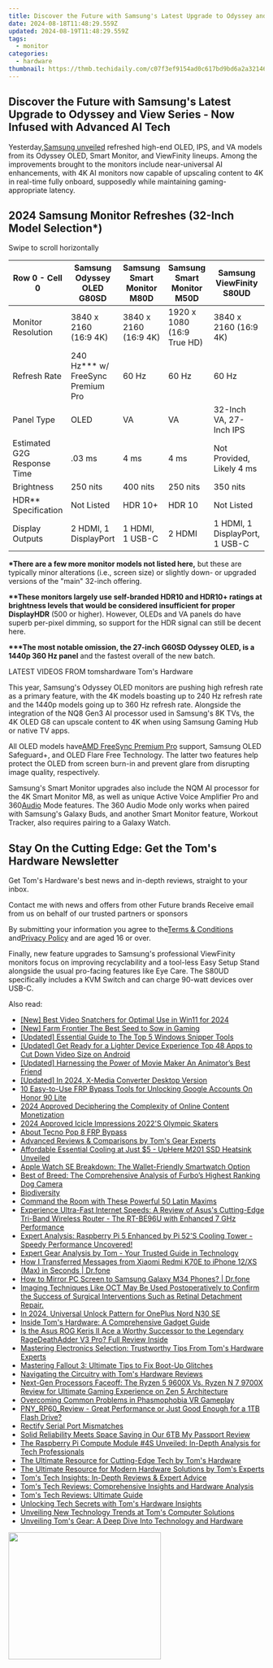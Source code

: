 ```yaml
---
title: Discover the Future with Samsung's Latest Upgrade to Odyssey and View Series - Now Infused with Advanced AI Tech
date: 2024-08-18T11:48:29.559Z
updated: 2024-08-19T11:48:29.559Z
tags:
  - monitor
categories:
  - hardware
thumbnail: https://thmb.techidaily.com/c07f3ef9154ad0c617bd9bd6a2a32146d7b51b27c7deece2dc0396518e1e76ee.jpg
---
```


## Discover the Future with Samsung's Latest Upgrade to Odyssey and View Series - Now Infused with Advanced AI Tech

Yesterday,[Samsung unveiled](https://shop-links.co/link/?exclusive=1&publisher_slug=itechdaily19598&url=https%3A%2F%2Fgo.redirectingat.com%2F%3Fid%3D92X1584492%26xcust%3Dtomshardware%255Fus%255F1048906632627985641%26xs%3D1%26url%3Dhttps%253A%252F%252Fnews.samsung.com%252Fglobal%252Fsamsung-electronics-unveils-new-odyssey-oled-smart-monitor-and-viewfinity-lineups-with-integrated-2024-launch%26sref%3Dhttps%253A%252F%252Fwww.tomshardware.com%252Fmonitors%252Fsamsung-refreshes-odyssey-smart-monitor-and-viewfinity-monitors-with-ai-technology) refreshed high-end OLED, IPS, and VA models from its Odyssey OLED, Smart Monitor, and ViewFinity lineups. Among the improvements brought to the monitors include near-universal AI enhancements, with 4K AI monitors now capable of upscaling content to 4K in real-time fully onboard, supposedly while maintaining gaming-appropriate latency.

## 2024 Samsung Monitor Refreshes (32-Inch Model Selection\*)

 Swipe to scroll horizontally

| Row 0 - Cell 0              | Samsung Odyssey OLED G80SD           | Samsung Smart Monitor M80D | Samsung Smart Monitor M50D | Samsung ViewFinity S80UD       | Samsung ViewFinity S60D            |
| --------------------------- | ------------------------------------ | -------------------------- | -------------------------- | ------------------------------ | ---------------------------------- |
| Monitor Resolution          | 3840 x 2160 (16:9 4K)                | 3840 x 2160 (16:9 4K)      | 1920 x 1080 (16:9 True HD) | 3840 x 2160 (16:9 4K)          | 2560 x 1440 (16:9 Quad HD)         |
| Refresh Rate                | 240 Hz\*\*\* w/ FreeSync Premium Pro | 60 Hz                      | 60 Hz                      | 60 Hz                          | 100 Hz                             |
| Panel Type                  | OLED                                 | VA                         | VA                         | 32-Inch VA, 27-Inch IPS        | IPS                                |
| Estimated G2G Response Time | .03 ms                               | 4 ms                       | 4 ms                       | Not Provided, Likely 4 ms      | Not Provided, Likely 4 ms or lower |
| Brightness                  | 250 nits                             | 400 nits                   | 250 nits                   | 350 nits                       | 350 nits                           |
| HDR\*\* Specification       | Not Listed                           | HDR 10+                    | HDR 10                     | Not Listed                     | Not Listed                         |
| Display Outputs             | 2 HDMI, 1 DisplayPort                | 1 HDMI, 1 USB-C            | 2 HDMI                     | 1 HDMI, 1 DisplayPort, 1 USB-C | 1 HDMI, 1 DisplayPort, 1 USB-C     |

**\*There are a few more monitor models not listed here,** but these are typically minor alterations (i.e., screen size) or slightly down- or upgraded versions of the "main" 32-inch offering.

 **\*\*These monitors largely use self-branded HDR10 and HDR10+ ratings at brightness levels that would be considered insufficient for proper DisplayHDR** (500 or higher). However, OLEDs and VA panels do have superb per-pixel dimming, so support for the HDR signal can still be decent here.

 **\*\*\*The most notable omission, the 27-inch G60SD Odyssey OLED, is a 1440p 360 Hz panel** and the fastest overall of the new batch.

 LATEST VIDEOS FROM tomshardware Tom's Hardware

 This year, Samsung's Odyssey OLED monitors are pushing high refresh rate as a primary feature, with the 4K models boasting up to 240 Hz refresh rate and the 1440p models going up to 360 Hz refresh rate. Alongside the integration of the NQ8 Gen3 AI processor used in Samsung's 8K TVs, the 4K OLED G8 can upscale content to 4K when using Samsung Gaming Hub or native TV apps.

 All OLED models have[AMD FreeSync Premium Pro](https://tools.techidaily.com) support, Samsung OLED Safeguard+, and OLED Flare Free Technology. The latter two features help protect the OLED from screen burn-in and prevent glare from disrupting image quality, respectively.

 Samsung's Smart Monitor upgrades also include the NQM AI processor for the 4K Smart Monitor M8, as well as unique Active Voice Amplifier Pro and 360[Audio](https://tools.techidaily.com) Mode features. The 360 Audio Mode only works when paired with Samsung's Galaxy Buds, and another Smart Monitor feature, Workout Tracker, also requires pairing to a Galaxy Watch.

## Stay On the Cutting Edge: Get the Tom's Hardware Newsletter

 Get Tom's Hardware's best news and in-depth reviews, straight to your inbox.

 Contact me with news and offers from other Future brands  Receive email from us on behalf of our trusted partners or sponsors

 By submitting your information you agree to the[Terms & Conditions](https://futureplc.com/terms-conditions/) and[Privacy Policy](https://futureplc.com/privacy-policy/) and are aged 16 or over.

 Finally, new feature upgrades to Samsung's professional ViewFinity monitors focus on improving recyclability and a tool-less Easy Setup Stand alongside the usual pro-facing features like Eye Care. The S80UD specifically includes a KVM Switch and can charge 90-watt devices over USB-C.

<ins class="adsbygoogle"
     style="display:block"
     data-ad-format="autorelaxed"
     data-ad-client="ca-pub-7571918770474297"
     data-ad-slot="1223367746"></ins>



<ins class="adsbygoogle"
     style="display:block"
     data-ad-client="ca-pub-7571918770474297"
     data-ad-slot="8358498916"
     data-ad-format="auto"
     data-full-width-responsive="true"></ins>

<span class="atpl-alsoreadstyle">Also read:</span>
<div><ul>
<li><a href="https://desktop-recording.techidaily.com/new-best-video-snatchers-for-optimal-use-in-win11-for-2024/"><u>[New] Best Video Snatchers for Optimal Use in Win11 for 2024</u></a></li>
<li><a href="https://desktop-recording.techidaily.com/new-farm-frontier-the-best-seed-to-sow-in-gaming/"><u>[New] Farm Frontier  The Best Seed to Sow in Gaming</u></a></li>
<li><a href="https://digital-screen-recording.techidaily.com/updated-essential-guide-to-the-top-5-windows-snipper-tools/"><u>[Updated] Essential Guide to The Top 5 Windows Snipper Tools</u></a></li>
<li><a href="https://some-knowledge.techidaily.com/updated-get-ready-for-a-lighter-device-experience-top-48-apps-to-cut-down-video-size-on-android/"><u>[Updated] Get Ready for a Lighter Device Experience  Top 48 Apps to Cut Down Video Size on Android</u></a></li>
<li><a href="https://some-knowledge.techidaily.com/updated-harnessing-the-power-of-movie-maker-an-animators-best-friend/"><u>[Updated] Harnessing the Power of Movie Maker  An Animator’s Best Friend</u></a></li>
<li><a href="https://screen-sharing-recording.techidaily.com/updated-in-2024-x-media-converter-desktop-version/"><u>[Updated] In 2024, X-Media Converter  Desktop Version</u></a></li>
<li><a href="https://unlock-android.techidaily.com/10-easy-to-use-frp-bypass-tools-for-unlocking-google-accounts-on-honor-90-lite-by-drfone-android/"><u>10 Easy-to-Use FRP Bypass Tools for Unlocking Google Accounts On Honor 90 Lite</u></a></li>
<li><a href="https://youtube-clips.techidaily.com/2024-approved-deciphering-the-complexity-of-online-content-monetization/"><u>2024 Approved  Deciphering the Complexity of Online Content Monetization</u></a></li>
<li><a href="https://some-techniques.techidaily.com/2024-approved-icicle-impressions-2022s-olympic-skaters/"><u>2024 Approved  Icicle Impressions  2022'S Olympic Skaters</u></a></li>
<li><a href="https://bypass-frp.techidaily.com/about-tecno-pop-8-frp-bypass-by-drfone-android/"><u>About Tecno Pop 8 FRP Bypass</u></a></li>
<li><a href="https://hardware-reviews.techidaily.com/advanced-reviews-and-comparisons-by-toms-gear-experts/"><u>Advanced Reviews & Comparisons by Tom's Gear Experts</u></a></li>
<li><a href="https://hardware-reviews.techidaily.com/1723341710115-affordable-essential-cooling-at-just-5-uphere-m201-ssd-heatsink-unveiled/"><u>Affordable Essential Cooling at Just $5 - UpHere M201 SSD Heatsink Unveiled</u></a></li>
<li><a href="https://buynow-info.techidaily.com/apple-watch-se-breakdown-the-wallet-friendly-smartwatch-option/"><u>Apple Watch SE Breakdown: The Wallet-Friendly Smartwatch Option</u></a></li>
<li><a href="https://buynow-info.techidaily.com/best-of-breed-the-comprehensive-analysis-of-furbos-highest-ranking-dog-camera/"><u>Best of Breed: The Comprehensive Analysis of Furbo’s Highest Ranking Dog Camera</u></a></li>
<li><a href="https://hardware-reviews.techidaily.com/biodiversity/"><u>Biodiversity</u></a></li>
<li><a href="https://mondly-stories.techidaily.com/command-the-room-with-these-powerful-50-latin-maxims/"><u>Command the Room with These Powerful 50 Latin Maxims</u></a></li>
<li><a href="https://hardware-reviews.techidaily.com/experience-ultra-fast-internet-speeds-a-review-of-asuss-cutting-edge-tri-band-wireless-router-the-rt-be96u-with-enhanced-7-ghz-performance/"><u>Experience Ultra-Fast Internet Speeds: A Review of Asus's Cutting-Edge Tri-Band Wireless Router - The RT-BE96U with Enhanced 7 GHz Performance</u></a></li>
<li><a href="https://hardware-reviews.techidaily.com/1723341695805-expert-analysis-raspberry-pi-5-enhanced-by-pi-52s-cooling-tower-speedy-performance-uncovered/"><u>Expert Analysis: Raspberry Pi 5 Enhanced by Pi 52'S Cooling Tower - Speedy Performance Uncovered!</u></a></li>
<li><a href="https://hardware-reviews.techidaily.com/expert-gear-analysis-by-tom-your-trusted-guide-in-technology/"><u>Expert Gear Analysis by Tom - Your Trusted Guide in Technology</u></a></li>
<li><a href="https://blog-min.techidaily.com/how-i-transferred-messages-from-xiaomi-redmi-k70e-to-iphone-12xs-max-in-seconds-drfone-by-drfone-transfer-from-android-transfer-from-android/"><u>How I Transferred Messages from Xiaomi Redmi K70E to iPhone 12/XS (Max) in Seconds | Dr.fone</u></a></li>
<li><a href="https://screen-mirror.techidaily.com/how-to-mirror-pc-screen-to-samsung-galaxy-m34-phones-drfone-by-drfone-android/"><u>How to Mirror PC Screen to Samsung Galaxy M34 Phones? | Dr.fone</u></a></li>
<li><a href="https://hardware-reviews.techidaily.com/imaging-techniques-like-oct-may-be-used-postoperatively-to-confirm-the-success-of-surgical-interventions-such-as-retinal-detachment-repair/"><u>Imaging Techniques Like OCT May Be Used Postoperatively to Confirm the Success of Surgical Interventions Such as Retinal Detachment Repair.</u></a></li>
<li><a href="https://easy-unlock-android.techidaily.com/in-2024-universal-unlock-pattern-for-oneplus-nord-n30-se-by-drfone-android/"><u>In 2024, Universal Unlock Pattern for OnePlus Nord N30 SE</u></a></li>
<li><a href="https://hardware-reviews.techidaily.com/inside-toms-hardware-a-comprehensive-gadget-guide/"><u>Inside Tom's Hardware: A Comprehensive Gadget Guide</u></a></li>
<li><a href="https://hardware-reviews.techidaily.com/is-the-asus-rog-keris-ii-ace-a-worthy-successor-to-the-legendary-ragedeathadder-v3-pro-full-review-inside/"><u>Is the Asus ROG Keris II Ace a Worthy Successor to the Legendary RageDeathAdder V3 Pro? Full Review Inside</u></a></li>
<li><a href="https://hardware-reviews.techidaily.com/mastering-electronics-selection-trustworthy-tips-from-toms-hardware-experts/"><u>Mastering Electronics Selection: Trustworthy Tips From Tom's Hardware Experts</u></a></li>
<li><a href="https://program-issues.techidaily.com/mastering-fallout-3-ultimate-tips-to-fix-boot-up-glitches/"><u>Mastering Fallout 3: Ultimate Tips to Fix Boot-Up Glitches</u></a></li>
<li><a href="https://hardware-reviews.techidaily.com/navigating-the-circuitry-with-toms-hardware-reviews/"><u>Navigating the Circuitry with Tom's Hardware Reviews</u></a></li>
<li><a href="https://hardware-reviews.techidaily.com/next-gen-processors-faceoff-the-ryzen-5-9600x-vs-ryzen-n-7-9700x-review-for-ultimate-gaming-experience-on-zen-5-architecture/"><u>Next-Gen Processors Faceoff: The Ryzen 5 9600X Vs. Ryzen N 7 9700X Review for Ultimate Gaming Experience on Zen 5 Architecture</u></a></li>
<li><a href="https://win-solutions.techidaily.com/overcoming-common-problems-in-phasmophobia-vr-gameplay/"><u>Overcoming Common Problems in Phasmophobia VR Gameplay</u></a></li>
<li><a href="https://hardware-reviews.techidaily.com/pnyrp60review-great-performance-or-just-good-enough-for-a-1tb-flash-drive/"><u>PNY_RP60_Review - Great Performance or Just Good Enough for a 1TB Flash Drive?</u></a></li>
<li><a href="https://driver-install.techidaily.com/rectify-serial-port-mismatches/"><u>Rectify Serial Port Mismatches</u></a></li>
<li><a href="https://hardware-reviews.techidaily.com/solid-reliability-meets-space-saving-in-our-6tb-my-passport-review/"><u>Solid Reliability Meets Space Saving in Our 6TB My Passport Review</u></a></li>
<li><a href="https://hardware-reviews.techidaily.com/the-raspberry-pi-compute-module-4s-unveiled-in-depth-analysis-for-tech-professionals/"><u>The Raspberry Pi Compute Module #4S Unveiled: In-Depth Analysis for Tech Professionals</u></a></li>
<li><a href="https://hardware-reviews.techidaily.com/the-ultimate-resource-for-cutting-edge-tech-by-toms-hardware/"><u>The Ultimate Resource for Cutting-Edge Tech by Tom's Hardware</u></a></li>
<li><a href="https://hardware-reviews.techidaily.com/the-ultimate-resource-for-modern-hardware-solutions-by-toms-experts/"><u>The Ultimate Resource for Modern Hardware Solutions by Tom's Experts</u></a></li>
<li><a href="https://hardware-reviews.techidaily.com/toms-tech-insights-in-depth-reviews-and-expert-advice/"><u>Tom's Tech Insights: In-Depth Reviews & Expert Advice</u></a></li>
<li><a href="https://hardware-reviews.techidaily.com/toms-tech-reviews-comprehensive-insights-and-hardware-analysis/"><u>Tom's Tech Reviews: Comprehensive Insights and Hardware Analysis</u></a></li>
<li><a href="https://hardware-reviews.techidaily.com/toms-tech-reviews-ultimate-guide/"><u>Tom's Tech Reviews: Ultimate Guide</u></a></li>
<li><a href="https://hardware-reviews.techidaily.com/unlocking-tech-secrets-with-toms-hardware-insights/"><u>Unlocking Tech Secrets with Tom's Hardware Insights</u></a></li>
<li><a href="https://hardware-reviews.techidaily.com/unveiling-new-technology-trends-at-toms-computer-solutions/"><u>Unveiling New Technology Trends at Tom's Computer Solutions</u></a></li>
<li><a href="https://hardware-reviews.techidaily.com/unveiling-toms-gear-a-deep-dive-into-technology-and-hardware/"><u>Unveiling Tom's Gear: A Deep Dive Into Technology and Hardware</u></a></li>
</ul></div>

<!-- affiliate ads begin -->
<a href="https://imp.i357552.net/c/5597632/863039/11832" target="_top" id="863039"><img src="//a.impactradius-go.com/display-ad/11832-863039" border="0" alt="" width="300" height="250"/></a>
<!-- affiliate ads end -->